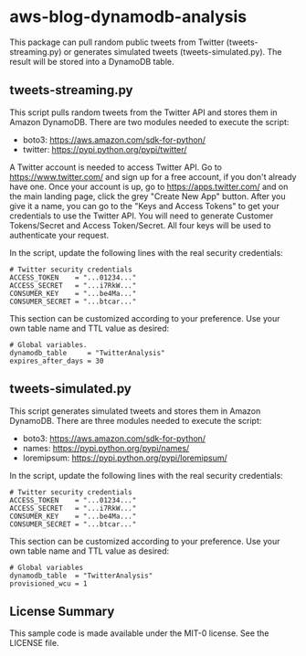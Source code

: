 # aws-blog-dynamodb-analysis
This package can pull random public tweets from Twitter (tweets-streaming.py) or generates simulated tweets (tweets-simulated.py). The result will be stored into a DynamoDB table.

tweets-streaming.py
-------------------

This script pulls random tweets from the Twitter API and stores them in Amazon DynamoDB. There are two modules needed to execute the script:

- boto3: https://aws.amazon.com/sdk-for-python/
- twitter: https://pypi.python.org/pypi/twitter/

A Twitter account is needed to access Twitter API. Go to https://www.twitter.com/ and sign up for a free account, if you don't already have one. Once your account is up, go to https://apps.twitter.com/ and on the main landing page, click the grey "Create New App" button. After you give it a name, you can go to the "Keys and Access Tokens" to get your credentials to use the Twitter API. You will need to generate Customer Tokens/Secret and Access Token/Secret. All four keys will be used to authenticate your request.

In the script, update the following lines with the real security credentials:

    # Twitter security credentials 
    ACCESS_TOKEN    = "...01234..."
    ACCESS_SECRET   = "...i7RkW..."
    CONSUMER_KEY    = "...be4Ma..."
    CONSUMER_SECRET = "...btcar..."

This section can be customized according to your preference. Use your own table name and TTL value as desired:

    # Global variables.
    dynamodb_table     = "TwitterAnalysis"
    expires_after_days = 30



tweets-simulated.py
-------------------

This script generates simulated tweets and stores them in Amazon DynamoDB. There are three modules needed to execute the script:

- boto3: https://aws.amazon.com/sdk-for-python/
- names: https://pypi.python.org/pypi/names/
- loremipsum: https://pypi.python.org/pypi/loremipsum/

In the script, update the following lines with the real security credentials:

    # Twitter security credentials 
    ACCESS_TOKEN    = "...01234..."
    ACCESS_SECRET   = "...i7RkW..."
    CONSUMER_KEY    = "...be4Ma..."
    CONSUMER_SECRET = "...btcar..."

This section can be customized according to your preference. Use your own table name and TTL value as desired:

    # Global variables
    dynamodb_table  = "TwitterAnalysis"
    provisioned_wcu = 1

License Summary
---------------

This sample code is made available under the MIT-0 license. See the LICENSE file.
